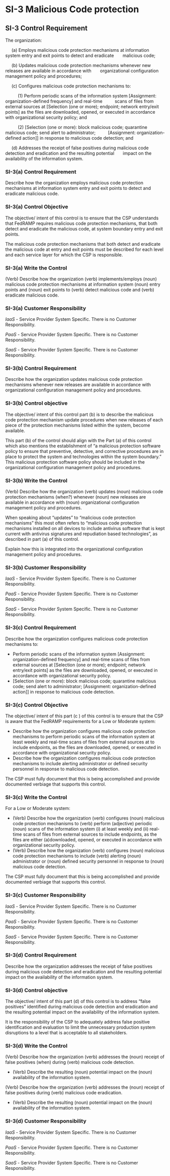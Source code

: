 # SI-3 Malicious Code protection
## SI-3 Control Requirement
The organization:

&nbsp;&nbsp;&nbsp;&nbsp;&nbsp;(a) Employs malicious code protection mechanisms at information system entry and exit points to detect and eradicate &nbsp;&nbsp;&nbsp;&nbsp;&nbsp;&nbsp;malicious code;

&nbsp;&nbsp;&nbsp;&nbsp;&nbsp;(b) Updates malicious code protection mechanisms whenever new releases are available in accordance with &nbsp;&nbsp;&nbsp;&nbsp;&nbsp;&nbsp;organizational configuration management policy and procedures;

&nbsp;&nbsp;&nbsp;&nbsp;&nbsp;(c) Configures malicious code protection mechanisms to:

&nbsp;&nbsp;&nbsp;&nbsp;&nbsp;&nbsp;&nbsp;&nbsp;&nbsp;&nbsp;(1) Perform periodic scans of the information system [Assignment: organization-defined frequency] and real-time &nbsp;&nbsp;&nbsp;&nbsp;&nbsp;&nbsp;&nbsp;&nbsp;&nbsp;scans of files from external sources at [Selection (one or more); endpoint; network entry/exit points] as the files are downloaded, opened, or executed in accordance with organizational security policy; and

&nbsp;&nbsp;&nbsp;&nbsp;&nbsp;&nbsp;&nbsp;&nbsp;&nbsp;&nbsp;(2) [Selection (one or more): block malicious code; quarantine malicious code; send alert to administrator; &nbsp;&nbsp;&nbsp;&nbsp;&nbsp;&nbsp;&nbsp;&nbsp;&nbsp;[Assignment: organization-defined action]] in response to malicious code detection; and

&nbsp;&nbsp;&nbsp;&nbsp;&nbsp;(d) Addresses the receipt of false positives during malicious code detection and eradication and the resulting potential &nbsp;&nbsp;&nbsp;&nbsp;&nbsp;&nbsp;impact on the availability of the information system.
### SI-3(a) Control Requirement
Describe how the organization employs malicious code protection mechanisms at information system entry and exit points to detect and eradicate malicious code.
### SI-3(a) Control Objective
The objective/ intent of this control is to ensure that the CSP understands that FedRAMP requires malicious code protection mechanisms, that both detect and eradicate the malicious code, at system boundary entry and exit points.

The malicious code protection mechanisms that both detect and eradicate the malicious code at entry and exit points must be described for each level and each service layer for which the CSP is responsible.
### SI-3(a) Write the Control
(Verb) Describe how the organization (verb) implements/employs (noun) malicious code protection mechanisms at information system (noun) entry points and (noun) exit points to (verb) detect malicious code and (verb) eradicate malicious code.
### SI-3(a) Customer Responsibility
*IaaS* - Service Provider System Specific. There is no Customer Responsibility.

*PaaS* - Service Provider System Specific. There is no Customer Responsibility.

*SaaS* - Service Provider System Specific. There is no Customer Responsibility.
### SI-3(b) Control Requirement
Describe how the organization updates malicious code protection mechanisms whenever new releases are available in accordance with organizational configuration management policy and procedures.
### SI-3(b) Control objective
The objective/ intent of this control part (b) is to describe the malicious code protection mechanism update procedures when new releases of each piece of the protection mechanisms listed within the system, become available.

This part (b) of the control should align with the Part (a) of this control which also mentions the establishment of “a malicious protection software policy to ensure that preventive, detective, and corrective procedures are in place to protect the system and technologies within the system boundary.” This malicious protection software policy should be included in the organizational configuration management policy and procedures.
### SI-3(b) Write the Control
(Verb) Describe how the organization (verb) updates (noun) malicious code protection mechanisms (when?) whenever (noun) new releases are available in accordance with (noun) organizational configuration management policy and procedures.

When speaking about “updates” to “malicious code protection mechanisms” this most often refers to “malicious code protection mechanisms installed on all devices to include antivirus software that is kept current with antivirus signatures and repudiation based technologies”, as described in part (a) of this control.

Explain how this is integrated into the organizational configuration management policy and procedures.
### SI-3(b) Customer Responsibility
*IaaS* - Service Provider System Specific. There is no Customer Responsibility.

*PaaS* - Service Provider System Specific. There is no Customer Responsibility.

*SaaS* - Service Provider System Specific. There is no Customer Responsibility.
### SI-3(c) Control Requirement
Describe how the organization configures malicious code protection mechanisms to:
  * Perform periodic scans of the information system [Assignment: organization-defined frequency] and real-time scans of files from external sources at [Selection (one or more); endpoint; network entry/exit points] as the files are downloaded, opened, or executed in accordance with organizational security policy.
  * [Selection (one or more): block malicious code; quarantine malicious code; send alert to administrator; [Assignment: organization-defined action]] in response to malicious code detection.
### SI-3(c) Control Objective
The objective/ intent of this part (c ) of this control is to ensure that the CSP is aware that the FedRAMP requirements for a Low or Moderate system:
  * Describe how the organization configures malicious code protection mechanisms to perform periodic scans of the information system at least weekly and real-time scans of files from external sources at to include endpoints, as the files are downloaded, opened, or executed in accordance with organizational security policy.
  * Describe how the organization configures malicious code protection mechanisms to include alerting administrator or defined security personnel in response to malicious code detection.

The CSP must fully document that this is being accomplished and provide documented verbiage that supports this control.
### SI-3(c) Write the Control
For a Low or Moderate system:
  * (Verb) Describe how the organization (verb) configures (noun) malicious code protection mechanisms to (verb) perform (adjective) periodic (noun) scans of the information system (i) at least weekly and (ii) real-time scans of files from external sources to include endpoints, as the files are either (a)downloaded, opened, or executed in accordance with organizational security policy.
  * (Verb) Describe how the organization (verb) configures (noun) malicious code protection mechanisms to include (verb) alerting (noun) administrator or (noun) defined security personnel in response to (noun) malicious code detection.

The CSP must fully document that this is being accomplished and provide documented verbiage that supports this control.
### SI-3(c) Customer Responsibility
*IaaS* - Service Provider System Specific. There is no Customer Responsibility.

*PaaS* - Service Provider System Specific. There is no Customer Responsibility.

*SaaS* - Service Provider System Specific. There is no Customer Responsibility.
### SI-3(d) Control Requirement
Describe how the organization addresses the receipt of false positives during malicious code detection and eradication and the resulting potential impact on the availability of the information system.
### SI-3(d) Control objective
The objective/ intent of this part (d) of this control is to address “false positives” identified during malicious code detection and eradication and the resulting potential impact on the availability of the information system.

It is the responsibility of the CSP to adequately address false positive identification and evaluation to limit the unnecessary production system disruptions to a level that is acceptable to all stakeholders.
### SI-3(d) Write the Control
(Verb) Describe how the organization (verb) addresses the (noun) receipt of false positives (when) during (verb) malicious code detection.
  * (Verb) Describe the resulting (noun) potential impact on the (noun) availability of the information system.

(Verb) Describe how the organization (verb) addresses the (noun) receipt of false positives during (verb) malicious code eradication.
  * (Verb) Describe the resulting (noun) potential impact on the (noun) availability of the information system.
### SI-3(d) Customer Responsibility
*IaaS* - Service Provider System Specific. There is no Customer Responsibility.

*PaaS* - Service Provider System Specific. There is no Customer Responsibility.

*SaaS* - Service Provider System Specific. There is no Customer Responsibility.
